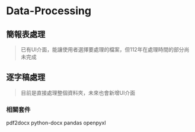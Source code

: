 # Data-Processing
## 簡報表處理
> 已有UI介面，能讓使用者選擇要處理的檔案，但112年在處理時間的部分尚未完成

## 逐字稿處理
> 目前是直接處理整個資料夾，未來也會新增UI介面

### 相關套件
pdf2docx
python-docx
pandas 
openpyxl
